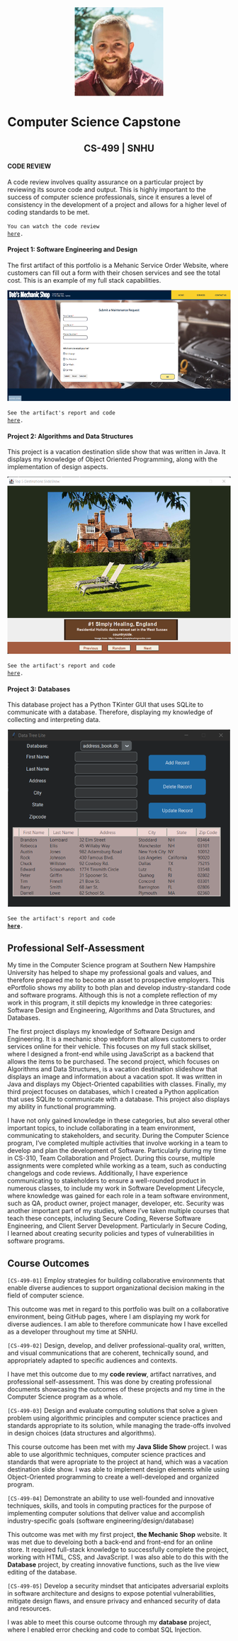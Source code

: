 <center>
  <img src="profile.jpg" height=200 width=200>
</center>
  
# Computer Science Capstone
  
## <center>CS-499 | SNHU</center>

#### CODE REVIEW

A code review involves quality assurance on a particular project by reviewing its source code and output. This is highly important to the success of computer science professionals, since it ensures a level of consistency in the development of a project and allows for a higher level of coding standards to be met. 

<code>You can watch the code review <a href="https://www.brandonlombard.com/CS-499/code-review.html">here</a>.</code>

#### Project 1: Software Engineering and Design

The first artifact of this portfolio is a Mehanic Service Order Website, where customers can fill out a form with their chosen services and see the total cost. This is an example of my full stack capabilities.

<center>
  <a href="https://github.com/BrandonLombard/BrandonLombard.github.io/tree/Mechanic-Website#enhancement-one-software-design-and-engineering" title="Click me to view the artifact report">
    <img src="mechanic_shop_final.png" height=250>
  </a>
</center>
  
<code>See the artifact's report and code <a href="https://github.com/BrandonLombard/BrandonLombard.github.io/tree/Mechanic-Website">here</a>.</code>

#### Project 2: Algorithms and Data Structures

This project is a vacation destination slide show that was written in Java. It displays my knowledge of Object Oriented Programming, along with the implementation of design aspects.

<center>
  <a href="https://github.com/BrandonLombard/BrandonLombard.github.io/tree/Java-Slide-Show#enhancement-two-algorithms-and-data-structures" title="Click me to view the artifact report">
    <img src="slideshow-final.png" height=400>
  </a>
</center>
  
<code>See the artifact's report and code <a href="https://github.com/BrandonLombard/BrandonLombard.github.io/tree/Java-Slide-Show">here</a>.</code>

#### Project 3: Databases

This database project has a Python TKinter GUI that uses SQLite to communicate with a database. Therefore, displaying my knowledge of collecting and interpreting data.

<center>
  <a href="https://github.com/BrandonLombard/BrandonLombard.github.io/tree/DataTreeLite#enhancement-three-databases">
    <img src="database-final.png" height=400>
  </a>
</center>

  <code>See the artifact's report and code <b><a href="https://github.com/BrandonLombard/BrandonLombard.github.io/tree/DataTreeLite" title="Click me to view the artifact report">here</a></b>.</code>

## Professional Self-Assessment

My time in the Computer Science program at Southern New Hampshire University has helped to shape my professional goals and values, and therefore prepared me to become an asset to prospective employers. This ePortfolio shows my ability to both plan and develop industry-standard code and software programs. Although this is not a complete reflection of my work in this program, it still depicts my knowledge in three categories: Software Design and Engineering, Algorithms and Data Structures, and Databases. 
  
The first project displays my knowledge of Software Design and Engineering. It is a mechanic shop webform that allows customers to order services online for their vehicle. This focuses on my full stack skillset, where I designed a front-end while using JavaScript as a backend that allows the items to be purchased. The second project, which focuses on Algorithms and Data Structures, is a vacation destination slideshow that displays an image and information about a vacation spot. It was written in Java and displays my Object-Oriented capabilities with classes. Finally, my third project focuses on databases, which I created a Python application that uses SQLite to communicate with a database.  This project also displays my ability in functional programming.
  
I have not only gained knowledge in these categories, but also several other important topics, to include collaborating in a team environment, communicating to stakeholders, and security. During the Computer Science program, I’ve completed multiple activities that involve working in a team to develop and plan the development of Software. Particularly during my time in CS-310, Team Collaboration and Project. During this course, multiple assignments were completed while working as a team, such as conducting changelogs and code reviews. Additionally, I have experience communicating to stakeholders to ensure a well-rounded product in numerous classes, to include my work in Software Development Lifecycle, where knowledge was gained for each role in a team software environment, such as QA, product owner, project manager, developer, etc. Security was another important part of my studies, where I’ve taken multiple courses that teach these concepts, including Secure Coding, Reverse Software Engineering, and Client Server Development. Particularly in Secure Coding, I learned about creating security policies and types of vulnerabilities in software programs.
  
## Course Outcomes

<code>[CS-499-01]</code> Employ strategies for building collaborative environments that enable diverse audiences to support organizational decision making in the field of computer science.

This outcome was met in regard to this portfolio was built on a collaborative environment, being GitHub pages, where I am displaying my work for diverse audiences. I am able to therefore communicate how I have excelled as a developer throughout my time at SNHU.

<code>[CS-499-02]</code> Design, develop, and deliver professional-quality oral, written, and visual communications that are coherent, technically sound, and appropriately adapted to specific audiences and contexts.

I have met this outcome due to my **code review**, artifact narratives, and professional self-assessment. This was done by creating professional documents showcasing the outcomes of these projects and my time in the Computer Science program as a whole. 

<code>[CS-499-03]</code> Design and evaluate computing solutions that solve a given problem using algorithmic principles and computer science practices and standards appropriate to its solution, while managing the trade-offs involved in design choices (data structures and algorithms).

This course outcome has been met with my **Java Slide Show** project. I was able to use algorithmic techniques, computer science practices and standards that were apropriate to the project at hand, which was a vacation destination slide show. I was able to implement design elements while using Object-Oriented programming to create a well-developed and organized program.

<code>[CS-499-04]</code> Demonstrate an ability to use well-founded and innovative techniques, skills, and tools in computing practices for the purpose of
implementing computer solutions that deliver value and accomplish industry-specific goals (software engineering/design/database)

This outcome was met with my first project, **the Mechanic Shop** website. It was met due to develoing both a back-end and front-end for an online store. It required full-stack knowledge to successfully complete the project, working with HTML, CSS, and JavaScript. I was also able to do this with the **Database** project, by creating innovative functions, such as the live view editing of the database.

<code>[CS-499-05]</code> Develop a security mindset that anticipates adversarial exploits in software architecture and designs to expose potential vulnerabilities,
mitigate design flaws, and ensure privacy and enhanced security of data and resources. 

I was able to meet this course outcome through my **database** project, where I enabled error checking and code to combat SQL Injection.
